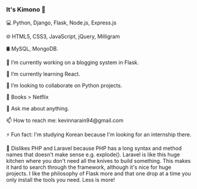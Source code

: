### It's Kimono 👋

💻  Python, Django, Flask, Node.js, Express.js
<p>
🌐  HTML5, CSS3, JavaScript, jQuery, Milligram
<p>
🛢   MySQL, MongoDB.
<p>
🔭 I’m currently working on a blogging system in Flask.
<p>
🌱 I’m currently learning React.
<p>
👯 I’m looking to collaborate on Python projects.
<p>
🤔 Books > Netflix
<p>
💬 Ask me about anything.
<p>
📫 How to reach me: kevinnarain94@gmail.com
<p>
⚡ Fun fact: I'm studying Korean because I'm looking for an internship there.
<p>
🤢 Dislikes PHP and Laravel because PHP has a long syntax and method names that doesn't make sense e.g. explode(). Laravel is like this huge kitchen where you don't need all the knives to build something. This makes it hard to search through the framework, although it's nice for huge projects. I like the philosophy of Flask more and that one drop at a time you only install the tools you need. Less is more!
